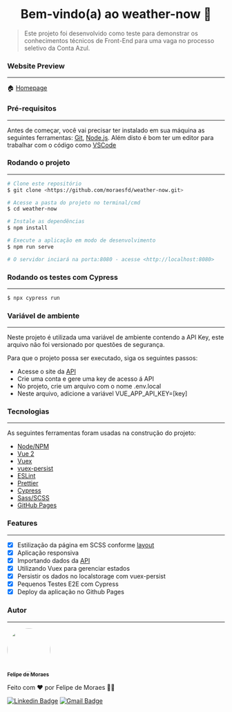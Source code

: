 <h1 align="center">Bem-vindo(a) ao weather-now 👋</h1>

> Este projeto foi desenvolvido como teste para demonstrar os conhecimentos técnicos de Front-End para uma vaga no processo seletivo da Conta Azul.

### Website Preview

---

🏠 [Homepage](https://moraesfd.github.io/maganets-wishlist/)

### Pré-requisitos

---

Antes de começar, você vai precisar ter instalado em sua máquina as seguintes ferramentas:
[Git](https://git-scm.com), [Node.js](https://nodejs.org/en/).
Além disto é bom ter um editor para trabalhar com o código como [VSCode](https://code.visualstudio.com/)

### Rodando o projeto

---

```bash
# Clone este repositório
$ git clone <https://github.com/moraesfd/weather-now.git>

# Acesse a pasta do projeto no terminal/cmd
$ cd weather-now

# Instale as dependências
$ npm install

# Execute a aplicação em modo de desenvolvimento
$ npm run serve

# O servidor inciará na porta:8080 - acesse <http://localhost:8080>
```

### Rodando os testes com Cypress

---

```sh
$ npx cypress run
```

### Variável de ambiente

---

Neste projeto é utilizada uma variável de ambiente contendo a API Key, este arquivo não foi versionado por questões de segurança.

Para que o projeto possa ser executado, siga os seguintes passos:

- Acesse o site da [API](https://openweathermap.org/)
- Crie uma conta e gere uma key de acesso á API
- No projeto, crie um arquivo com o nome .env.local
- Neste arquivo, adicione a variável VUE_APP_API_KEY=[key]

### Tecnologias

---

As seguintes ferramentas foram usadas na construção do projeto:

- [Node/NPM](https://nodejs.org/en/)
- [Vue 2](https://br.vuejs.org/)
- [Vuex](https://vuex.vuejs.org/)
- [vuex-persist](https://github.com/championswimmer/vuex-persist)
- [ESLint](https://eslint.org/)
- [Prettier](https://prettier.io/)
- [Cypress](https://www.cypress.io/)
- [Sass/SCSS](https://sass-lang.com/)
- [GitHub Pages](https://pages.github.com/)

### Features

---

- [x] Estilização da página em SCSS conforme [layout](https://marvelapp.com/prototype/13gd240g/screen/55669566?sign_up_origin=player)
- [x] Aplicação responsiva
- [x] Importando dados da [API](https://openweathermap.org/)
- [x] Utilizando Vuex para gerenciar estados
- [x] Persistir os dados no localstorage com vuex-persist
- [x] Pequenos Testes E2E com Cypress
- [x] Deploy da aplicação no Github Pages

### Autor

---

<img style="border-radius: 50%;" src="https://avatars.githubusercontent.com/u/22510170?v=4" width="100px;" alt=""/>
 <br />
 <sub><b>Felipe de Moraes</b></sub>

Feito com ❤️ por Felipe de Moraes 👋🏽

[![Linkedin Badge](https://img.shields.io/badge/-Felipe-blue?style=flat-square&logo=Linkedin&logoColor=white&link=https://www.linkedin.com/in/felipe-de-moraes/)](https://www.linkedin.com/in/felipe-de-moraes/)
[![Gmail Badge](https://img.shields.io/badge/-moraesfd@gmail.com-c14438?style=flat-square&logo=Gmail&logoColor=white&link=mailto:moraesfd@gmail.com)](mailto:moraesfd@gmail.com)
